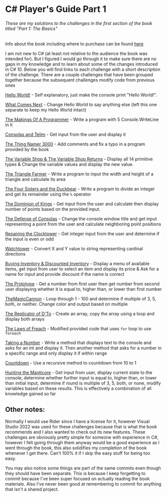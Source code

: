 # C# Player's Guide Part 1
###### These are my solutions to the challenges in the first section of the book titled "Part 1: The Basics"
Info about the book including where to purchase can be found [here](https://csharpplayersguide.com/)

I am not new to C# (at least not relative to the audience the book was intended for). But I figured I would go through it to make sure there are no gaps in my knowledge and to learn about some of the changes introduced in C# 10. Below you will find links to each challenge with a short description of the challenge. There are a couple challenges that have been grouped together because the subsequent challenges modify code from previous ones

[Hello World!](CSharpPlayersGuide/Program.cs) - Self explanatory, just make the console print "Hello World!".

[What Comes Next](WhatComesNext/Program.cs) - Change Hello World to say anything else (left this one separate to keep my Hello World intact)

[The Makings Of A Programmer](TheMakingsOfAProgrammer/Program.cs) - Write a program with 5 Console.WriteLine in it

[Consolas and Telim](ConsolasAndTelim/Program.cs) - Get input from the user and display it

[The Thing Namer 3000](TheThingRenamer3k/Program.cs) - Add comments and fix a typo in a program provided by the book

[The Variable Shop & The Variable Shop Returns](TheVariableShop/Program.cs) - Display all 14 primitive types & Change the variable values and display the new value.

[The Triangle Farmer](TheTriangleFarmer/Program.cs) - Write a program to input the width and height of a triangle and calculate its area

[The Four Sisters and the Duckbear](TheFourSistersAndTheDuckbear/Program.cs) - Write a program to divide an integer and get its remainder using the `%` operator

[The Dominion of Kings](TheDominionOfKings/Program.cs) - Get input from the user and calculate then display number of points based on the provided input.

[The Defense of Consolas](TheDefenseOfConsolas/Program.cs) - Change the console window title and get input representing a point from the user and calculate neighboring point positions

[Repairing the Clocktower](RepairingTheClocktower/Program.cs) - Get integer input from the user and determine if the input is even or odd

[Watchtower](Watchtower/Program.cs) - Convert X and Y value to string representing cardinal directions

[Buying Inventory & Discounted Inventory](BuyingInventory/Program.cs) - Display a menu of available items, get input from user to select an item and display its price & Ask for a name for input and provide discount if the name is correct

[The Prototype](ThePrototype/Program.cs) - Get a number from first user then get number from second user displaying whether it is equal to, higher than, or lower than first number

[TheMagicCannon](TheMagicCannon/Program.cs) - Loop through 1 - 100 and determine if multiple of 3, 5, both, or neither. Change color and output based on multiple

[The Replicator of D'To](TheReplicatorOfDTo/Program.cs) - Create an array, copy the array using a loop and display both arrays

[The Laws of Freach](TheLawsOfFreach/Program.cs) - Modified provided code that uses `for` loop to use `foreach`

[Taking a Number](TakingANumber/Program.cs) - Write a method that displays text to the console and asks for an int and display it. Then another method that asks for a number in a specific range and only display it if within range

[Countdown](Countdown/Program.cs) - Use a recursive method to countdown from 10 to 1

[Hunting the Manticore](HuntingTheManticore/Program.cs) - Get input from user, display current state to the console, determine whether further input is equal to, higher than, or lower than initial input, determine if round is multiple of 3, 5, both, or none, modify variables based on these results. This is effectively a combination of all knowledge gained so far

## Other notes:
Normally I would use Rider since I have a license for it, however Visual Studio 2022 was used for these challenges because that is what the book recommends and I also wanted to check out its new features. These challenges are obviously pretty simple for someone with experience in C#, however I felt going through them anyway would be a good experience as I went through the book, this also solidifies my completion of the book whenever I get there. Can't 100% it if I skip the easy stuff for being too easy.

You may also notice some things are part of the same commits even though they should have been separate. This is because I keep forgetting to commit because I've been super focused on actually reading the book materials. Also I've never been good at remembering to commit for anything that isn't a shared project. 
